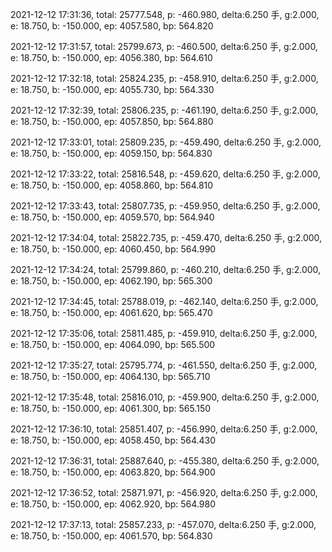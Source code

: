 2021-12-12 17:31:36, total: 25777.548, p: -460.980, delta:6.250 手, g:2.000, e: 18.750, b: -150.000, ep: 4057.580, bp: 564.820

2021-12-12 17:31:57, total: 25799.673, p: -460.500, delta:6.250 手, g:2.000, e: 18.750, b: -150.000, ep: 4056.380, bp: 564.610

2021-12-12 17:32:18, total: 25824.235, p: -458.910, delta:6.250 手, g:2.000, e: 18.750, b: -150.000, ep: 4055.730, bp: 564.330

2021-12-12 17:32:39, total: 25806.235, p: -461.190, delta:6.250 手, g:2.000, e: 18.750, b: -150.000, ep: 4057.850, bp: 564.880

2021-12-12 17:33:01, total: 25809.235, p: -459.490, delta:6.250 手, g:2.000, e: 18.750, b: -150.000, ep: 4059.150, bp: 564.830

2021-12-12 17:33:22, total: 25816.548, p: -459.620, delta:6.250 手, g:2.000, e: 18.750, b: -150.000, ep: 4058.860, bp: 564.810

2021-12-12 17:33:43, total: 25807.735, p: -459.950, delta:6.250 手, g:2.000, e: 18.750, b: -150.000, ep: 4059.570, bp: 564.940

2021-12-12 17:34:04, total: 25822.735, p: -459.470, delta:6.250 手, g:2.000, e: 18.750, b: -150.000, ep: 4060.450, bp: 564.990

2021-12-12 17:34:24, total: 25799.860, p: -460.210, delta:6.250 手, g:2.000, e: 18.750, b: -150.000, ep: 4062.190, bp: 565.300

2021-12-12 17:34:45, total: 25788.019, p: -462.140, delta:6.250 手, g:2.000, e: 18.750, b: -150.000, ep: 4061.620, bp: 565.470

2021-12-12 17:35:06, total: 25811.485, p: -459.910, delta:6.250 手, g:2.000, e: 18.750, b: -150.000, ep: 4064.090, bp: 565.500

2021-12-12 17:35:27, total: 25795.774, p: -461.550, delta:6.250 手, g:2.000, e: 18.750, b: -150.000, ep: 4064.130, bp: 565.710

2021-12-12 17:35:48, total: 25816.010, p: -459.900, delta:6.250 手, g:2.000, e: 18.750, b: -150.000, ep: 4061.300, bp: 565.150

2021-12-12 17:36:10, total: 25851.407, p: -456.990, delta:6.250 手, g:2.000, e: 18.750, b: -150.000, ep: 4058.450, bp: 564.430

2021-12-12 17:36:31, total: 25887.640, p: -455.380, delta:6.250 手, g:2.000, e: 18.750, b: -150.000, ep: 4063.820, bp: 564.900

2021-12-12 17:36:52, total: 25871.971, p: -456.920, delta:6.250 手, g:2.000, e: 18.750, b: -150.000, ep: 4062.920, bp: 564.980

2021-12-12 17:37:13, total: 25857.233, p: -457.070, delta:6.250 手, g:2.000, e: 18.750, b: -150.000, ep: 4061.570, bp: 564.830